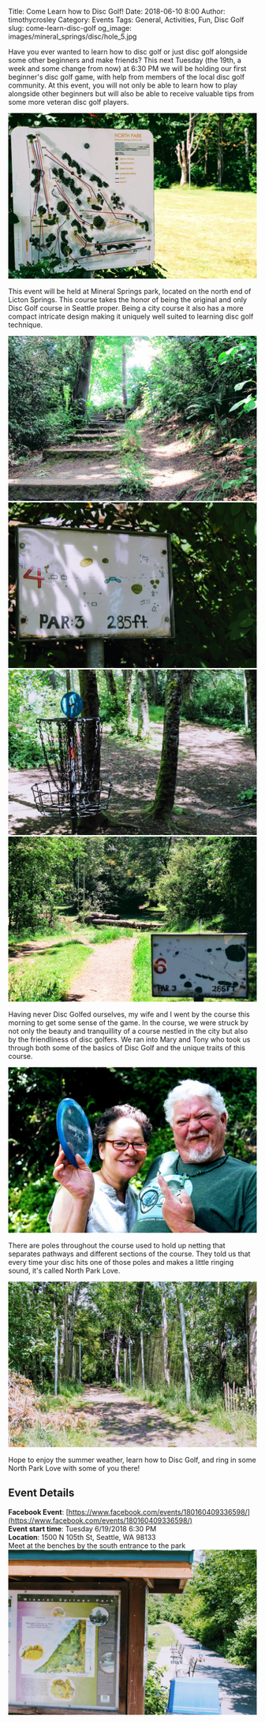 Title: Come Learn how to Disc Golf!
Date: 2018-06-10 8:00
Author: timothycrosley
Category: Events
Tags: General, Activities, Fun, Disc Golf
slug: come-learn-disc-golf
og_image: images/mineral_springs/disc/hole_5.jpg

Have you ever wanted to learn how to disc golf or just disc golf alongside some other beginners and make friends? This next Tuesday (the 19th, a week and some change from now) at 6:30 PM we will be holding our first beginner's disc golf game, with help from members of the local disc golf community. At this event, you will not only be able to learn how to play alongside other beginners but will also be able to receive valuable tips from some more veteran disc golf players.

[![Course Map](images/mineral_springs/disc/course.jpg)](images/mineral_springs/disc/course.jpg)

This event will be held at Mineral Springs park, located on the north end of Licton Springs. This course takes the honor of being the original and only Disc Golf course in Seattle proper. Being a city course it also has a more compact intricate design making it uniquely well suited to learning disc golf technique. 

[![Steps](images/mineral_springs/disc/steps.jpg)](images/mineral_springs/disc/steps.jpg)
[![Hole 4 Map](images/mineral_springs/disc/hole_4.jpg)](images/mineral_springs/disc/hole_4.jpg)
[![Hole 4](images/mineral_springs/disc/hole_4_close.jpg)](images/mineral_springs/disc/hole_4_close.jpg)
[![Hole 6](images/mineral_springs/disc/hole_6.jpg)](images/mineral_springs/disc/hole_6.jpg)

Having never Disc Golfed ourselves, my wife and I went by the course this morning to get some sense of the game. In the course, we were struck by not only the beauty and tranquillity of a course nestled in the city but also by the friendliness of disc golfers. We ran into Mary and Tony who took us through both some of the basics of Disc Golf and the unique traits of this course.

[![Mary and Tony](images/mineral_springs/disc/mary_and_tony.jpg)](images/mineral_springs/disc/mary_and_tony.jpg)

There are poles throughout the course used to hold up netting that separates pathways and different sections of the course.
They told us that every time your disc hits one of those poles and makes a little ringing sound, it's called North Park Love.

[![North park love](images/mineral_springs/disc/poles.jpg)](images/mineral_springs/disc/poles.jpg)

Hope to enjoy the summer weather, learn how to Disc Golf, and ring in some North Park Love with some of you there!

## Event Details
**Facebook Event**: [https://www.facebook.com/events/180160409336598/](https://www.facebook.com/events/180160409336598/) <br />
**Event start time**: Tuesday 6/19/2018 6:30 PM <br />
**Location**:
1500 N 105th St, Seattle, WA 98133 <br />
Meet at the benches by the south entrance to the park
[![Meetup Point](images/mineral_springs/disc/south_entrance.jpg)](images/mineral_springs/disc/south_entrance.jpg)


